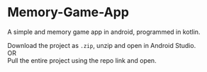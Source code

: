 # Memory-Game-App
A simple and memory game app in android, programmed in kotlin.

Download the project as `.zip`, unzip and open in Android Studio.<br>
OR<br>
Pull the entire project using the repo link and open.
